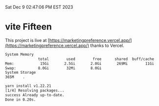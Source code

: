 Sat Dec  9 02:47:06 PM EST 2023

# vite Fifteen


This project is live at [https://marketingpreference.vercel.app/](https://marketingpreference.vercel.app/) thanks to Vercel.

```bash
System Memory
               total        used        free      shared  buff/cache   available
Mem:            15Gi       2.5Gi       2.0Gi       269Mi        11Gi        12Gi
Swap:          8.0Gi        32Mi       8.0Gi
System Storage
365M	.
```
```bash
yarn install v1.22.21
[1/4] Resolving packages...
success Already up-to-date.
Done in 0.20s.
```

